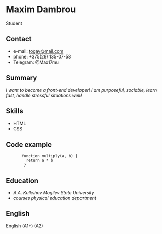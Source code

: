 # Maxim Dambrou

  Student

## Contact

  * e-mail: togav@mail.com
  * phone: +375(29) 135-07-58
  * Telegram: @Max17mu

## Summary

  *I want to become a front-end developer! I am purposeful, sociable, learn fast, handle stressful situations well!*

## Skills 

  * HTML
  * CSS


## Code example
```
       function multiply(a, b) {
         return a * b
        }
```
## Education

  * *A.A. Kulkshov Mogilev State University*
  * *courses physical education department*

## English

  English (А1+) (A2)